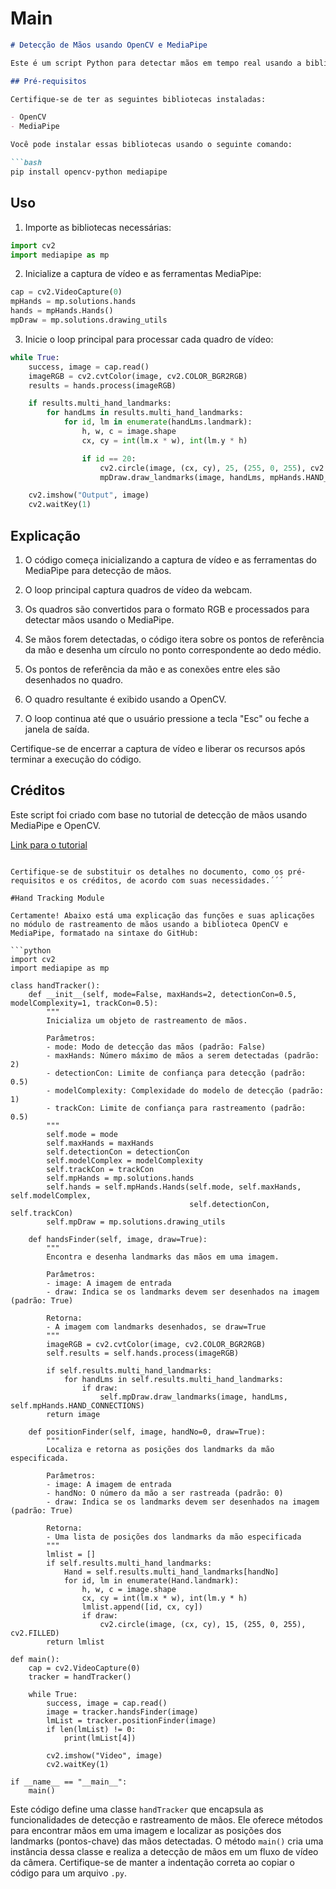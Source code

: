 # Main

```markdown
# Detecção de Mãos usando OpenCV e MediaPipe

Este é um script Python para detectar mãos em tempo real usando a biblioteca OpenCV e a biblioteca MediaPipe.

## Pré-requisitos

Certifique-se de ter as seguintes bibliotecas instaladas:

- OpenCV
- MediaPipe

Você pode instalar essas bibliotecas usando o seguinte comando:

```bash
pip install opencv-python mediapipe
```

## Uso

1. Importe as bibliotecas necessárias:

```python
import cv2
import mediapipe as mp
```

2. Inicialize a captura de vídeo e as ferramentas MediaPipe:

```python
cap = cv2.VideoCapture(0)
mpHands = mp.solutions.hands
hands = mpHands.Hands()
mpDraw = mp.solutions.drawing_utils
```

3. Inicie o loop principal para processar cada quadro de vídeo:

```python
while True:
    success, image = cap.read()
    imageRGB = cv2.cvtColor(image, cv2.COLOR_BGR2RGB)
    results = hands.process(imageRGB)

    if results.multi_hand_landmarks:
        for handLms in results.multi_hand_landmarks: 
            for id, lm in enumerate(handLms.landmark):
                h, w, c = image.shape
                cx, cy = int(lm.x * w), int(lm.y * h)

                if id == 20:
                    cv2.circle(image, (cx, cy), 25, (255, 0, 255), cv2.FILLED)
                    mpDraw.draw_landmarks(image, handLms, mpHands.HAND_CONNECTIONS)

    cv2.imshow("Output", image)
    cv2.waitKey(1)
```

## Explicação

1. O código começa inicializando a captura de vídeo e as ferramentas do MediaPipe para detecção de mãos.

2. O loop principal captura quadros de vídeo da webcam.

3. Os quadros são convertidos para o formato RGB e processados ​​para detectar mãos usando o MediaPipe.

4. Se mãos forem detectadas, o código itera sobre os pontos de referência da mão e desenha um círculo no ponto correspondente ao dedo médio.

5. Os pontos de referência da mão e as conexões entre eles são desenhados no quadro.

6. O quadro resultante é exibido usando a OpenCV.

7. O loop continua até que o usuário pressione a tecla "Esc" ou feche a janela de saída.

Certifique-se de encerrar a captura de vídeo e liberar os recursos após terminar a execução do código.

## Créditos

Este script foi criado com base no tutorial de detecção de mãos usando MediaPipe e OpenCV.

[Link para o tutorial](https://google.github.io/mediapipe/solutions/hands)
```

Certifique-se de substituir os detalhes no documento, como os pré-requisitos e os créditos, de acordo com suas necessidades.´´´

#Hand Tracking Module

Certamente! Abaixo está uma explicação das funções e suas aplicações no módulo de rastreamento de mãos usando a biblioteca OpenCV e MediaPipe, formatado na sintaxe do GitHub:

```python
import cv2
import mediapipe as mp

class handTracker():
    def __init__(self, mode=False, maxHands=2, detectionCon=0.5, modelComplexity=1, trackCon=0.5):
        """
        Inicializa um objeto de rastreamento de mãos.

        Parâmetros:
        - mode: Modo de detecção das mãos (padrão: False)
        - maxHands: Número máximo de mãos a serem detectadas (padrão: 2)
        - detectionCon: Limite de confiança para detecção (padrão: 0.5)
        - modelComplexity: Complexidade do modelo de detecção (padrão: 1)
        - trackCon: Limite de confiança para rastreamento (padrão: 0.5)
        """
        self.mode = mode
        self.maxHands = maxHands
        self.detectionCon = detectionCon
        self.modelComplex = modelComplexity
        self.trackCon = trackCon
        self.mpHands = mp.solutions.hands
        self.hands = self.mpHands.Hands(self.mode, self.maxHands, self.modelComplex,
                                        self.detectionCon, self.trackCon)
        self.mpDraw = mp.solutions.drawing_utils

    def handsFinder(self, image, draw=True):
        """
        Encontra e desenha landmarks das mãos em uma imagem.

        Parâmetros:
        - image: A imagem de entrada
        - draw: Indica se os landmarks devem ser desenhados na imagem (padrão: True)
        
        Retorna:
        - A imagem com landmarks desenhados, se draw=True
        """
        imageRGB = cv2.cvtColor(image, cv2.COLOR_BGR2RGB)
        self.results = self.hands.process(imageRGB)

        if self.results.multi_hand_landmarks:
            for handLms in self.results.multi_hand_landmarks:
                if draw:
                    self.mpDraw.draw_landmarks(image, handLms, self.mpHands.HAND_CONNECTIONS)
        return image

    def positionFinder(self, image, handNo=0, draw=True):
        """
        Localiza e retorna as posições dos landmarks da mão especificada.

        Parâmetros:
        - image: A imagem de entrada
        - handNo: O número da mão a ser rastreada (padrão: 0)
        - draw: Indica se os landmarks devem ser desenhados na imagem (padrão: True)
        
        Retorna:
        - Uma lista de posições dos landmarks da mão especificada
        """
        lmlist = []
        if self.results.multi_hand_landmarks:
            Hand = self.results.multi_hand_landmarks[handNo]
            for id, lm in enumerate(Hand.landmark):
                h, w, c = image.shape
                cx, cy = int(lm.x * w), int(lm.y * h)
                lmlist.append([id, cx, cy])
                if draw:
                    cv2.circle(image, (cx, cy), 15, (255, 0, 255), cv2.FILLED)
        return lmlist

def main():
    cap = cv2.VideoCapture(0)
    tracker = handTracker()

    while True:
        success, image = cap.read()
        image = tracker.handsFinder(image)
        lmList = tracker.positionFinder(image)
        if len(lmList) != 0:
            print(lmList[4])

        cv2.imshow("Video", image)
        cv2.waitKey(1)

if __name__ == "__main__":
    main()
```

Este código define uma classe `handTracker` que encapsula as funcionalidades de detecção e rastreamento de mãos. Ele oferece métodos para encontrar mãos em uma imagem e localizar as posições dos landmarks (pontos-chave) das mãos detectadas. O método `main()` cria uma instância dessa classe e realiza a detecção de mãos em um fluxo de vídeo da câmera. Certifique-se de manter a indentação correta ao copiar o código para um arquivo `.py`.
